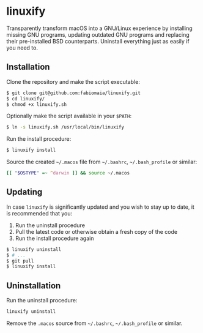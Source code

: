 # linuxify

Transparently transform macOS into a GNU/Linux experience by installing missing GNU programs, updating outdated GNU programs and replacing their pre-installed BSD counterparts.
Uninstall everything just as easily if you need to.

## Installation

Clone the repository and make the script executable:

```bash
$ git clone git@github.com:fabiomaia/linuxify.git
$ cd linuxify/
$ chmod +x linuxify.sh
```

Optionally make the script available in your `$PATH`:

```bash
$ ln -s linuxify.sh /usr/local/bin/linuxify
```

Run the install procedure:

```bash
$ linuxify install
```

Source the created `~/.macos` file from `~/.bashrc`, `~/.bash_profile` or similar:

```bash
[[ "$OSTYPE" =~ ^darwin ]] && source ~/.macos
```

## Updating

In case `linuxify` is significantly updated and you wish to stay up to date, it is recommended that you:

1. Run the uninstall procedure
2. Pull the latest code or otherwise obtain a fresh copy of the code
3. Run the install procedure again

```bash
$ linuxify uninstall
$ # ...
$ git pull
$ linuxify install
```

## Uninstallation

Run the uninstall procedure:

```bash
linuxify uninstall
```

Remove the `.macos` source from `~/.bashrc`, `~/.bash_profile` or similar.
